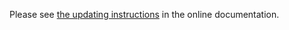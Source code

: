 Please see [the updating instructions](https://doc.znuny.org/doc/manual/admin/6.0/en/html/updating.html) in the online documentation.
